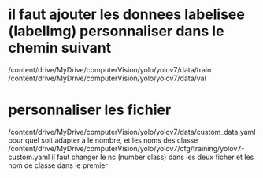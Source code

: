 # il faut ajouter les donnees labelisee (labelImg) personnaliser dans le chemin suivant 
/content/drive/MyDrive/computerVision/yolo/yolov7/data/train
/content/drive/MyDrive/computerVision/yolo/yolov7/data/val
# personnaliser les fichier 
/content/drive/MyDrive/computerVision/yolo/yolov7/data/custom_data.yaml
pour quel soit adapter a le nombre, et les noms des classe
/content/drive/MyDrive/computerVision/yolo/yolov7/cfg/training/yolov7-custom.yaml
il faut changer le nc (number class) dans les deux ficher 
et les nom de classe dans le premier 
